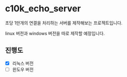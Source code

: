 # c10k_echo_server

초당 1만개의 연결을 처리하는 서버를 제작해보는 프로젝트입니다.

linux 버전과 windows 버전을 따로 제작할 예정입니다.

## 진행도
- [x] 리눅스 버전
- [ ] 윈도우 버전